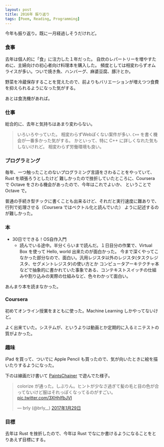 ```yaml
---
layout: post
title: 2016年 振り返り
tags: [Poem, Reading, Programming]
---
```


今年も振り返り。既に一月経過しそうだけれど。

### 食事
去年は個人的に「食」に注力した１年だった。
自炊のレパートリーを増やすために、主婦向けの初心者向け料理本を購入した。
頻度としては相変わらずオムライスが多い。ついで焼き魚、ハンバーグ、麻婆豆腐、豚汁とか。

野菜を冷蔵保存することを覚えたので、前よりもバリエーションが増えつつ食費を抑えられるようになった気がする。

あとは食洗機があれば。

### 仕事
総合的に、去年と気持ちはあまり変わらない。

>いろいろやっていた。 相変わらずWebぽくない案件が多い. `C++` を書く機会が一番多かった気がする。
>かといって、特に C++ に詳しくなれた気もしないけれど。
>相変わらず労働環境も良い。

### プログラミング

毎年、一つ触ったことのないプログラミング言語をさわることをやっていて、Rust を頑張ろうとしたけど
難しかったので挫折していたところに、Coursera で Octave をさわる機会があったので、今年はこれでよいか、
ということで Octave で。

普通の手続き型チックに書くことも出来るけど、それだと実行速度に難ありで、行列で処理させる（Coursera ではベクトル化と読んでいた）
ように記述するのが難しかった。

### 本

- 30日でできる！OS自作入門
  - 読んでいる途中。半分くらいまで読んだ。１日目分の作業で、Virtual Box を使って Hello, world 出来たのが面白かった。
    今まで深くやってこなかった部分なので、面白い。汎用レジスタ以外のレジスタ(タスクレジスタ、セグメントレジスタ)の使い方とか
    コンピュータアーキテクチャ本などで抽象的に書かれていた事象である、コンテキストスイッチの仕組みや割り込みの実際の仕組みなど、色々わかって面白い。

あんまり本を読まなかった。

### Coursera

初めてオンライン授業をまともに使った。Machine Learning しかやってないけど。

よく出来ていた。システムが、というよりは動画とか定期的に入るミニテストの質がよかった。

### 趣味

iPad を買って、ついでに Apple Pencil も買ったので、気が向いたときに絵を描いたりするようになった。

下のは線画だけ書いて [PaintsChainer](http://paintschainer.preferred.tech) で遊んでた様子。

<blockquote class="twitter-tweet" data-lang="ja"><p lang="ja" dir="ltr">colorize が通った。しぶりん。ヒントが少なさ過ぎて髪の毛と目の色が合ってないけど服はそれっぽくなってるのがすごい。 <a href="https://t.co/3XHhIfbJVI">pic.twitter.com/3XHhIfbJVI</a></p>&mdash; brly (@brly__) <a href="https://twitter.com/brly__/status/825598883606597632">2017年1月29日</a></blockquote>
<script async src="//platform.twitter.com/widgets.js" charset="utf-8"></script>

### 目標

去年は Rust を挫折したので、今年は Rust でなにか書けるようになることをとりあえず目標にする。
